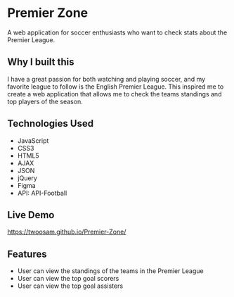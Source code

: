 # Premier Zone

A web application for soccer enthusiasts who want to check stats about the Premier League.

## Why I built this

I have a great passion for both watching and playing soccer, and my favorite league to follow is the English Premier League. This inspired me to create a web application that allows me to check the teams standings and top players of the season.

## Technologies Used

- JavaScript
- CSS3
- HTML5
- AJAX
- JSON
- jQuery
- Figma
- API: API-Football

## Live Demo

https://twoosam.github.io/Premier-Zone/

## Features

- User can view the standings of the teams in the Premier League
- User can view the top goal scorers
- User can view the top goal assisters


